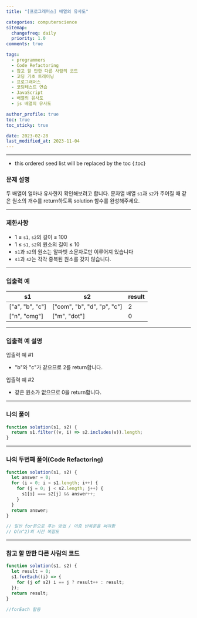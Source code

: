 ```yaml
---
title: "[프로그래머스] 배열의 유사도"

categories: computerscience
sitemap:
  changefreq: daily
  priority: 1.0
comments: true

tags:
  - programmers
  - Code Refactoring
  - 참고 할 만한 다른 사람의 코드
  - 코딩 기초 트레이닝
  - 프로그래머스
  - 코딩테스트 연습
  - JavaScript
  - 배열의 유사도
  - js 배열의 유사도

author_profile: true
toc: true
toc_sticky: true

date: 2023-02-28
last_modified_at: 2023-11-04
---
```


---

<!-- prettier-ignore -->
* this ordered seed list will be replaced by the toc 
{:toc}

### 문제 설명

두 배열이 얼마나 유사한지 확인해보려고 합니다. 문자열 배열 `s1`과 `s2`가 주어질 때 같은 원소의 개수를 return하도록 solution 함수를 완성해주세요.

---

### 제한사항

- 1 ≤ `s1`, `s2`의 길이 ≤ 100
- 1 ≤ `s1`, `s2`의 원소의 길이 ≤ 10
- `s1`과 `s2`의 원소는 알파벳 소문자로만 이루어져 있습니다
- `s1`과 `s2`는 각각 중복된 원소를 갖지 않습니다.

---

### 입출력 예

| s1              | s2                          | result |
| --------------- | --------------------------- | ------ |
| ["a", "b", "c"] | ["com", "b", "d", "p", "c"] | 2      |
| ["n", "omg"]    | ["m", "dot"]                | 0      |

---

### 입출력 예 설명

입출력 예 #1

- "b"와 "c"가 같으므로 2를 return합니다.

입출력 예 #2

- 같은 원소가 없으므로 0을 return합니다.

---

### 나의 풀이

```jsx
function solution(s1, s2) {
  return s1.filter((v, i) => s2.includes(v)).length;
}
```

---

### 나의 두번째 풀이(Code Refactoring)

```jsx
function solution(s1, s2) {
  let answer = 0;
  for (i = 0; i < s1.length; i++) {
    for (j = 0; j < s2.length; j++) {
      s1[i] === s2[j] && answer++;
    }
  }
  return answer;
}

// 일반 for문으로 푸는 방법 / 이중 반복문을 써야함
// O(n^2)의 시간 복잡도
```

---

### 참고 할 만한 다른 사람의 코드

```jsx
function solution(s1, s2) {
  let result = 0;
  s1.forEach((i) => {
    for (j of s2) i == j ? result++ : result;
  });
  return result;
}

//forEach 활용
```
